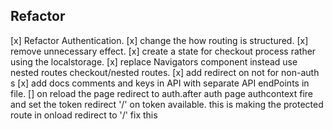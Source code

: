 ## Refactor

[x] Refactor Authentication.
[x] change the how routing is structured.
[x] remove unnecessary effect.
[x] create a state for checkout process rather using the localstorage.
[x] replace Navigators component instead use nested routes checkout/nested routes.
[x] add redirect on not for non-auth s
[x] add docs comments and keys in API with separate API endPoints in file.
[] on reload the page redirect to auth.after auth page authcontext fire and set the token redirect '/' on token available. this is making the protected route in onload redirect to '/' fix this

